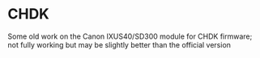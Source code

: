 CHDK
====

Some old work on the Canon IXUS40/SD300 module for CHDK firmware; not fully working but may be slightly better than the official version

